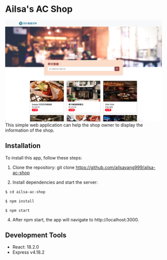 # Ailsa's AC Shop
![Project Image](https://github.com/ailsayang999/restaurant_list/blob/main/2-3_A1_restaurant_list_AilsaYang.png)
This simple web application can help the shop owner to display the information of the shop.


## Installation
To install this app, follow these steps:
1. Clone the repository: git clone https://github.com/ailsayang999/ailsa-ac-shop

2. Install dependencies and start the server: 
```
$ cd ailsa-ac-shop
```
```
$ npm install
```
```
$ npm start
```
4. After npm start, the app will navigate to http://localhost:3000.




## Development Tools
* React: 18.2.0
* Express v4.18.2

